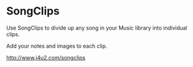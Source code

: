 # SongClips

Use SongClips to divide up any song in your Music library into individual clips.

Add your notes and images to each clip.

http://www.j4u2.com/songclips
